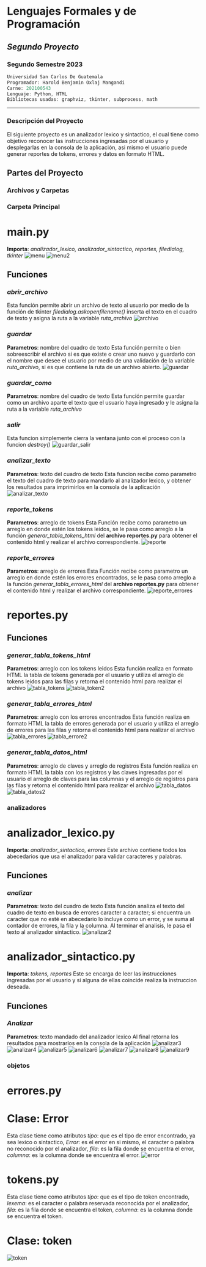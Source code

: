 # **Lenguajes Formales y de Programación**
## *Segundo Proyecto*
### **Segundo Semestre 2023**

```js
Universidad San Carlos De Guatemala
Programador: Harold Benjamin Oxlaj Mangandi
Carne: 202100543
Lenguaje: Python, HTML
Bibliotecas usadas: graphviz, tkinter, subprocess, math
```
---
### Descripción del Proyecto
El siguiente proyecto es un analizador lexico y sintactico, el cual tiene como objetivo reconocer las instrucciones ingresadas por el usuario y desplegarlas en la consola de la aplicación, asi mismo el usuario puede generar reportes de tokens, errores y datos en formato HTML.
## Partes del Proyecto
### **Archivos y Carpetas**
### Carpeta Principal
# main.py
**Importa**: *analizador_lexico, analizador_sintactico, reportes, filedialog, tkinter*
![menu](https://i.ibb.co/ZSbvR50/menu.png)
![menu2](https://i.ibb.co/71YMHrT/menu2.png)
## **Funciones**
### *abrir_archivo*
Esta función permite abrir un archivo de texto al usuario por medio de la función de tkinter 
*filedialog.askopenfilename()* inserta el texto en el cuadro de texto y asigna la ruta a la variable *ruta_archivo*
![archivo](https://i.ibb.co/pft3XWD/abrir.png)
### *guardar*
**Parametros**: nombre del cuadro de texto
Esta función permite o bien sobreescribir el archivo si es que existe o crear uno nuevo y guardarlo con el nombre que desee el usuario por medio de una validación de la variable *ruta_archivo*, si es que contiene la ruta de un archivo abierto.
![guardar](https://i.ibb.co/z7YkbPd/guardar.png)
### *guardar_como*
**Parametros**: nombre del cuadro de texto
Esta función permite guardar como un archivo aparte el texto que el usuario haya ingresado y le asigna la ruta a la variable *ruta_archivo*
### *salir*
Esta funcion simplemente cierra la ventana junto con el proceso con la funcion *destroy()*
![guardar_salir](https://i.ibb.co/TgQ2y6N/guardar-como.png)
### *analizar_texto*
**Parametros**: texto del cuadro de texto
Esta funcion recibe como parametro el texto del cuadro de texto para mandarlo al analizador lexico, y obtener los resultados para imprimirlos en la consola de la aplicación
![analizar_texto](https://i.ibb.co/kxrxSvr/analizar-texto.png)
### *reporte_tokens*
**Parametros**: arreglo de tokens
Esta Función recibe como parametro un arreglo en donde estén los tokens leidos, se le pasa como arreglo a la función *generar_tabla_tokens_html* del **archivo reportes.py** para obtener el contenido html y realizar el archivo correspondiente.
![reporte](https://i.ibb.co/n1YvwZG/reporte-tokens.png)
### *reporte_errores*
**Parametros**: arreglo de errores
Esta Función recibe como parametro un arreglo en donde estén los errores encontrados, se le pasa como arreglo a la función *generar_tabla_errores_html* del **archivo reportes.py** para obtener el contenido html y realizar el archivo correspondiente.
![reporte_errores](https://i.ibb.co/1r4B68t/reporte-errores.png)
# reportes.py
## **Funciones**
### *generar_tabla_tokens_html*
**Parametros**: arreglo con los tokens leidos
Esta función realiza en formato HTML la tabla de tokens generada por el usuario y utiliza el arreglo de tokens leidos para las filas y retorna el contenido html para realizar el archivo
![tabla_tokens](https://i.ibb.co/0Vdm65B/tabla-tokens1.png)
![tabla_token2](https://i.ibb.co/wSVYwwc/tabla-tokens2.png)
### *generar_tabla_errores_html*
**Parametros**: arreglo con los errores encontrados
Esta función realiza en formato HTML la tabla de errores generada por el usuario y utiliza el arreglo de errores para las filas y retorna el contenido html para realizar el archivo
![tabla_errores](https://i.ibb.co/GHpkbKp/tabla-errores1.png)
![tabla_errore2](https://i.ibb.co/BNZSmsP/tabla-errores2.png)
### *generar_tabla_datos_html*
**Parametros**: arreglo de claves y arreglo de registros
Esta función realiza en formato HTML la tabla con los registros y las claves ingresadas por el usuario el arreglo de claves para las columnas y el arreglo de registros para las filas y retorna el contenido html para realizar el archivo
![tabla_datos](https://i.ibb.co/HzLs4md/tabla-datos.png)
![tabla_datos2](https://i.ibb.co/xL3Qk2M/tabla-datos2.png)

### analizadores
# analizador_lexico.py
**Importa**: *analizador_sintactico, errores*
Este archivo contiene todos los abecedarios que usa el analizador para validar caracteres y palabras.
## **Funciones**
### *analizar*
**Parametros**: texto del cuadro de texto
Esta función analiza el texto del cuadro de texto en busca de errores caracter a caracter; si encuentra un caracter que no esté en abecedario lo incluye como un error, y se suma al contador de errores, la fila y la columna.
Al terminar el analisis, le pasa el texto al analizador sintactico.
![analizar2](https://i.ibb.co/xLSgyCm/analizador-lexico.png)
# analizador_sintactico.py
**Importa**: *tokens, reportes*
Este se encarga de leer las instrucciones ingresadas por el usuario y si alguna de ellas coincide realiza la instruccion deseada.
## **Funciones**
### *Analizar*
**Parametros**: texto mandado del analizador lexico
Al final retorna los resultados para mostrarlos en la consola de la aplicación
![analizar3](https://i.ibb.co/Y7xVTTZ/analizar-sintactico.png)
![analizar4](https://i.ibb.co/p0gCVzn/analizar-sintactico2.png)
![analizar5](https://i.ibb.co/CKtJrX5/analizar-sintactico3.png)
![analizar6](https://i.ibb.co/rFMRxN5/analizar-sintactico4.png)
![analizar7](https://i.ibb.co/p2yJhXV/analizar-sintactico5.png)
![analizar8](https://i.ibb.co/HhhKPK0/analizar-sintactico6.png)
![analizar9](https://i.ibb.co/syMCX3T/analizar-sintactico7.png)
### objetos
# errores.py
# **Clase**: Error
Esta clase tiene como atributos *tipo*: que es el tipo de error encontrado, ya sea lexico o sintactico, *Error*: es el error en si mismo, el caracter o palabra no reconocido por el analizador, *fila*: es la fila donde se encuentra el error, *columna*: es la columna donde se encuentra el error. 
![error](https://i.ibb.co/Y2rb5yY/error.png)
# tokens.py
Esta clase tiene como atributos *tipo*: que es el tipo de token encontrado, *lexema*: es el caracter o palabra reservada reconocida por el analizador, *fila*: es la fila donde se encuentra el token, *columna*: es la columna donde se encuentra el token. 
# **Clase**: token
![token](https://i.ibb.co/bBn7m7z/token.png)